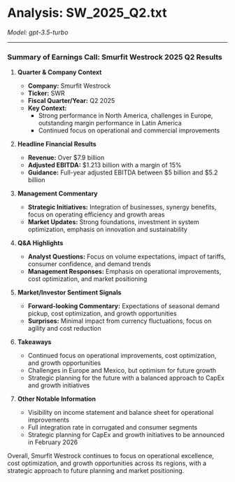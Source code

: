 # Analysis: SW_2025_Q2.txt

*Model: gpt-3.5-turbo*

---

### Summary of Earnings Call: Smurfit Westrock 2025 Q2 Results

1. **Quarter & Company Context**
   - **Company:** Smurfit Westrock
   - **Ticker:** SWR
   - **Fiscal Quarter/Year:** Q2 2025
   - **Key Context:** 
     - Strong performance in North America, challenges in Europe, outstanding margin performance in Latin America
     - Continued focus on operational and commercial improvements

2. **Headline Financial Results**
   - **Revenue:** Over $7.9 billion
   - **Adjusted EBITDA:** $1.213 billion with a margin of 15%
   - **Guidance:** Full-year adjusted EBITDA between $5 billion and $5.2 billion

3. **Management Commentary**
   - **Strategic Initiatives:** Integration of businesses, synergy benefits, focus on operating efficiency and growth areas
   - **Market Updates:** Strong foundations, investment in system optimization, emphasis on innovation and sustainability

4. **Q&A Highlights**
   - **Analyst Questions:** Focus on volume expectations, impact of tariffs, consumer confidence, and demand trends
   - **Management Responses:** Emphasis on operational improvements, cost optimization, and market positioning

5. **Market/Investor Sentiment Signals**
   - **Forward-looking Commentary:** Expectations of seasonal demand pickup, cost optimization, and growth opportunities
   - **Surprises:** Minimal impact from currency fluctuations, focus on agility and cost reduction

6. **Takeaways**
   - Continued focus on operational improvements, cost optimization, and growth opportunities
   - Challenges in Europe and Mexico, but optimism for future growth
   - Strategic planning for the future with a balanced approach to CapEx and growth initiatives

7. **Other Notable Information**
   - Visibility on income statement and balance sheet for operational improvements
   - Full integration rate in corrugated and consumer segments
   - Strategic planning for CapEx and growth initiatives to be announced in February 2026

Overall, Smurfit Westrock continues to focus on operational excellence, cost optimization, and growth opportunities across its regions, with a strategic approach to future planning and market positioning.